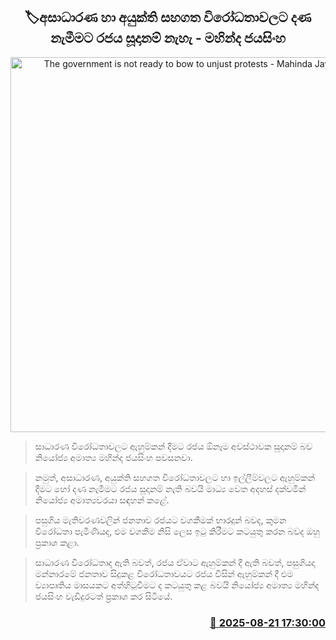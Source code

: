 <p align='center'><b><h2 align='center' title='The government is not ready to bow to unjust protests - Mahinda Jayasinghe'>🏷අසාධාරණ හා අයුක්ති සහගත විරෝධතාවලට දණ නැමීමට රජය සූදානම් නැහැ - මහින්ද ජයසිංහ</h2></b></p>
<p align='center'><img src='https://helakuru.sgp1.cdn.digitaloceanspaces.com/esana/images/lib/mahinda-jayasinhe-new-u.jpg' width='600' alt='The government is not ready to bow to unjust protests - Mahinda Jayasinghe'></p>

> සාධාරණ විරෝධතාවලට ඇහුම්කන් දීමට රජය ඕනෑම අවස්ථාවක සූදානම් බව නියෝජ්‍ය අමාත්‍ය මහින්ද ජයසිංහ පවසනවා.

> නමුත්, අසාධාරණ, අයුක්ති සහගත විරෝධතාවලට හා ඉල්ලීම්වලට ඇහුම්කන් දීමට හෝ දණ නැමීමට රජය සූදානම් නැති බවයි මාධ්‍ය වෙත අදහස් දක්වමින් නියෝජ්‍ය අමාත්‍යවරයා සඳහන් කළේ.

> පසුගිය මැතිවරණවලින් ජනතාව රජයට වගකීමක් භාරදුන් බවද, කුමන විරෝධතා පැමිණියද, එම වගකීම නිසි ලෙස ඉටු කිරීමට කටයුතු කරන බවද ඔහු ප්‍රකාශ කළා.

> සාධාරණ විරෝධතාද ඇති බවත්, රජය ඒවාට ඇහුම්කන් දී ඇති බවත්, පසුගියදා මන්නාරමේ ජනතාව සිදුකළ විරෝධතාවයට රජය විසින් ඇහුම්කන් දී එම ව්‍යාපෘතිය මාසයකට අත්හිටුවීමට ද කටයුතු කළ බවයි නියෝජ්‍ය අමාත්‍ය මහින්ද ජයසිංහ වැඩිදුරටත් ප්‍රකාශ කර සිටියේ.



<h3 align='right'><a href='https://www.helakuru.lk/esana/p/112903/'>📅 2025-08-21 17:30:00</a></h3>
